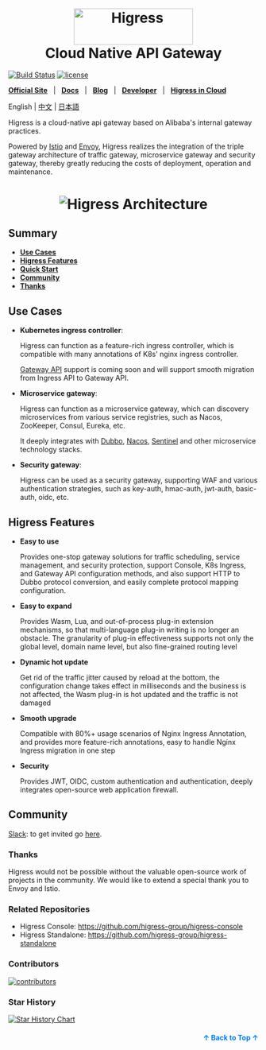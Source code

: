 <a name="readme-top"></a>
<h1 align="center">
    <img src="https://img.alicdn.com/imgextra/i2/O1CN01NwxLDd20nxfGBjxmZ_!!6000000006895-2-tps-960-290.png" alt="Higress" width="240" height="72.5">
  <br>
  Cloud Native API Gateway
</h1>

[![Build Status](https://github.com/alibaba/higress/actions/workflows/build-and-test.yaml/badge.svg?branch=main)](https://github.com/alibaba/higress/actions)
[![license](https://img.shields.io/github/license/alibaba/higress.svg)](https://www.apache.org/licenses/LICENSE-2.0.html)

[**Official Site**](https://higress.io/en-us/) &nbsp; |
&nbsp; [**Docs**](https://higress.io/en-us/docs/overview/what-is-higress) &nbsp; |
&nbsp; [**Blog**](https://higress.io/en-us/blog) &nbsp; |
&nbsp; [**Developer**](https://higress.io/en-us/docs/developers/developers_dev) &nbsp; |
&nbsp; [**Higress in Cloud**](https://www.alibabacloud.com/product/microservices-engine?spm=higress-website.topbar.0.0.0) &nbsp;


<p>
   English | <a href="README.md">中文<a/> | <a href="README_JP.md">日本語<a/>
</p>

Higress is a cloud-native api gateway based on Alibaba's internal gateway practices. 

Powered by [Istio](https://github.com/istio/istio) and [Envoy](https://github.com/envoyproxy/envoy), Higress realizes the integration of the triple gateway architecture of traffic gateway, microservice gateway and security gateway, thereby greatly reducing the costs of deployment, operation and maintenance.

<h1 align="center">
  <img src="https://img.alicdn.com/imgextra/i1/O1CN01iO9ph825juHbOIg75_!!6000000007563-2-tps-2483-2024.png" alt="Higress Architecture">
</h1>


## Summary

- [**Use Cases**](#use-cases)
- [**Higress Features**](#higress-features)
- [**Quick Start**](https://higress.io/en-us/docs/user/quickstart)
- [**Community**](#community)
- [**Thanks**](#thanks)

## Use Cases

- **Kubernetes ingress controller**:

  Higress can function as a feature-rich ingress controller, which is compatible with many annotations of K8s' nginx ingress controller.
  
  [Gateway API](https://gateway-api.sigs.k8s.io/) support is coming soon and will support smooth migration from Ingress API to Gateway API.
  
- **Microservice gateway**:

  Higress can function as a microservice gateway, which can discovery microservices from various service registries, such as Nacos, ZooKeeper, Consul, Eureka, etc.
  
  It deeply integrates with [Dubbo](https://github.com/apache/dubbo), [Nacos](https://github.com/alibaba/nacos), [Sentinel](https://github.com/alibaba/Sentinel) and other microservice technology stacks.
  
- **Security gateway**:

  Higress can be used as a security gateway, supporting WAF and various authentication strategies, such as key-auth, hmac-auth, jwt-auth, basic-auth, oidc, etc.  

## Higress Features

- **Easy to use**

  Provides one-stop gateway solutions for traffic scheduling, service management, and security protection, support Console, K8s Ingress, and Gateway API configuration methods, and also support HTTP to Dubbo protocol conversion, and easily complete protocol mapping configuration.  
  
- **Easy to expand**

  Provides Wasm, Lua, and out-of-process plug-in extension mechanisms, so that multi-language plug-in writing is no longer an obstacle. The granularity of plug-in effectiveness supports not only the global level, domain name level, but also fine-grained routing level
  
- **Dynamic hot update**
  
  Get rid of the traffic jitter caused by reload at the bottom, the configuration change takes effect in milliseconds and the business is not affected, the Wasm plug-in is hot updated and the traffic is not damaged
  
- **Smooth upgrade**

  Compatible with 80%+ usage scenarios of Nginx Ingress Annotation, and provides more feature-rich annotations, easy to handle Nginx Ingress migration in one step
  
- **Security**

  Provides JWT, OIDC, custom authentication and authentication, deeply integrates open-source web application firewall.

## Community

[Slack](https://w1689142780-euk177225.slack.com/archives/C05GEL4TGTG): to get invited go [here](https://communityinviter.com/apps/w1689142780-euk177225/higress).

### Thanks

Higress would not be possible without the valuable open-source work of projects in the community. We would like to extend a special thank you to Envoy and Istio.

### Related Repositories

- Higress Console: https://github.com/higress-group/higress-console
- Higress Standalone: https://github.com/higress-group/higress-standalone

### Contributors

<a href="https://github.com/alibaba/higress/graphs/contributors">
  <img alt="contributors" src="https://contrib.rocks/image?repo=alibaba/higress"/>
</a>

### Star History

[![Star History Chart](https://api.star-history.com/svg?repos=alibaba/higress&type=Date)](https://star-history.com/#alibaba/higress&Date)

<p align="right" style="font-size: 14px; color: #555; margin-top: 20px;">
    <a href="#readme-top" style="text-decoration: none; color: #007bff; font-weight: bold;">
        ↑ Back to Top ↑
    </a>
</p>